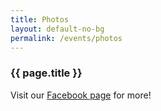 ```yaml
---
title: Photos
layout: default-no-bg
permalink: /events/photos
---
```


<h3 class="no-bg">{{ page.title }}</h3>

Visit our <a href="https://www.facebook.com/TAP.BOS/">Facebook page</a> for more!

<div class='embedsocial-album' data-ref="d6ae1c278ab7b583d23613a63cdc0eb259ddcc83"></div><script>(function(d, s, id){ var js; if(d.getElementById(id)){return;} js = d.createElement(s); js.id = id; js.src = "https://embedsocial.com/embedscript/ei.js"; d.getElementsByTagName("head")[0].appendChild(js);}(document, "script", "EmbedSocialScript"));</script>
